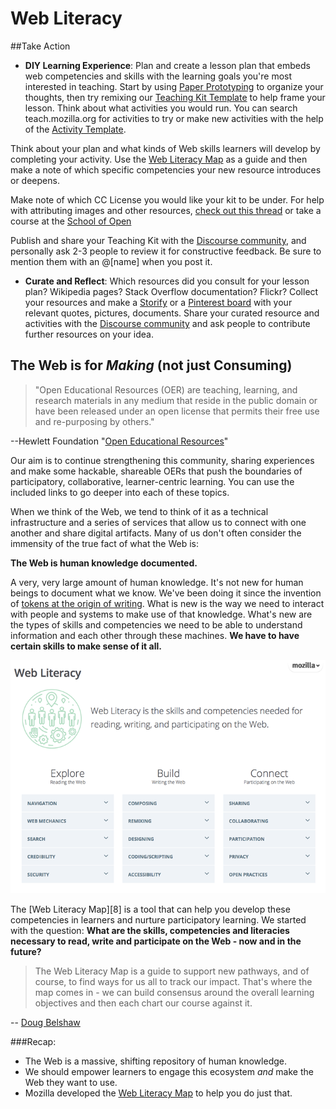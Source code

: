 # Web Literacy

##Take Action

* **DIY Learning Experience**: Plan and create a lesson plan that embeds web competencies and skills with the learning goals you're most interested in teaching. Start by using [Paper Prototyping](https://stuff.webmaker.org/teach-assets/kits/paper/TeachingKitDesignCanvas.pdf) to organize your thoughts, then try remixing our [Teaching Kit Template](https://thimble.webmaker.org/project/10274/remix?ref=training) to help frame your lesson. Think about what activities you would run. You can search teach.mozilla.org for activities to try or make new activities with the help of the [Activity Template](https://thimble.webmaker.org/project/10286/remix?ref=training).
		
Think about your plan and what kinds of Web skills learners will develop by completing your activity. Use the [Web Literacy Map](https://teach.mozilla.org/teach-like-mozilla/web-literacy/) as a guide and then make a note of which specific competencies your new resource introduces or deepens.

Make note of which CC License you would like your kit to be under. For help with attributing images and other resources, [check out this thread](http://discourse.webmakerprototypes.org/t/attributing-images/290) or take a course at the [School of Open](http://schoolofopen.org)

Publish and share your Teaching Kit with the [Discourse community](http://discourse.webmakerprototypes.org/category/training/building), and personally ask 2-3 people to review it for constructive feedback. Be sure to mention them with an @[name] when you post it.

* **Curate and Reflect**: Which resources did you consult for your lesson plan? Wikipedia pages? Stack Overflow documentation? Flickr? Collect your resources and make a [Storify](https://storify.com/) or a [Pinterest board](http://www.pinterest.com/) with your relevant quotes, pictures, documents. Share your curated resource and activities with the [Discourse community](http://discourse.webmakerprototypes.org/category/training/building) and ask people to contribute further resources on your idea.

## The Web is for *Making* (not just Consuming)

> "Open Educational Resources (OER) are teaching, learning, and research materials in any medium that reside in the public domain or have been released under an open license that permits their free use and re-purposing by others."

--Hewlett Foundation "[Open Educational Resources](http://www.hewlett.org/programs/education/open-educational-resources)"

Our aim is to continue strengthening this community, sharing experiences and make some hackable, shareable OERs that push the boundaries of participatory, collaborative, learner-centric learning. You can use the included links to go deeper into each of these topics.

When we think of the Web, we tend to think of it as a technical infrastructure and a series of services that allow us to connect with one another and share digital artifacts. Many of us don't often consider the immensity of the true fact of what the Web is:

**The Web is human knowledge documented.**

A very, very large amount of human knowledge. It's not new for human beings to document what we know. We've been doing it since the invention of [tokens at the origin of writing](http://en.wikipedia.org/wiki/History_of_writing_ancient_numbers#Clay_tokens). What is new is the way we need to interact with people and systems to make use of that knowledge. What's new are the types of skills and competencies we need to be able to understand information and each other through these machines. **We have to have certain skills to make sense of it all.**

<img src="../../assets/webliteracymap.png">

The [Web Literacy Map][8] is a tool that can help you develop these competencies in learners and nurture participatory learning. We started with the question: **What are the skills, competencies and literacies necessary to read, write and participate on the Web - now and in the future?**

> The Web Literacy Map is a guide to support new pathways, and of course, to find ways for us all to track our impact. That's where the map comes in - we can build consensus around the overall learning objectives and then each chart our course against it.

-- [Doug Belshaw](http://twitter.com/dajbelshaw)

###Recap:

* The Web is a massive, shifting repository of human knowledge.
* We should empower learners to engage this ecosystem *and* make the Web they want to use.
* Mozilla developed the [Web Literacy Map](http://webmaker.org/literacy?ref=training) to help you do just that. 

